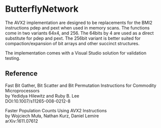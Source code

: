 # ButterflyNetwork

The AVX2 implementation are designed to be replacements for the BMI2 instructions pdep and pext when used in memory scans. The functions come in two variants 64x4, and 256. The 64bits by 4 are used as a direct substitute for pdep and pext. The 256bit variant is better suited for compaction/expansion of bit arrays and other succinct structures. 

The implementation comes with a Visual Studio solution for validation testing. 

## Reference

Fast Bit Gather, Bit Scatter and Bit Permutation Instructions for Commodity Microprocessors  
by Yedidya Hilewitz and Ruby B. Lee  
DOI:10.1007/s11265-008-0212-8

Faster Population Counts Using AVX2 Instructions  
by Wojciech Muła, Nathan Kurz, Daniel Lemire  
arXiv:1611.07612
